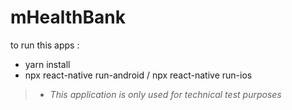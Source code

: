 # mHealthBank

to run this apps :
- yarn install
- npx react-native run-android / npx react-native run-ios 

> * *This application is only used for technical test purposes*
